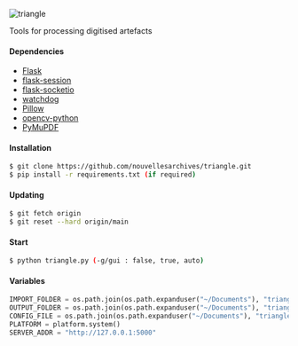 
![triangle](https://github.com/nouvellesarchives/triangle/assets/131309787/c8b13b40-08ad-4a90-bbd4-495843c474e5)

Tools for processing digitised artefacts

#### Dependencies
- [Flask](https://pypi.org/project/Flask/)
- [flask-session](https://pypi.org/project/Flask-Session/)
- [flask-socketio](https://pypi.org/project/Flask-SocketIO/)
- [watchdog](https://pypi.org/project/watchdog/)
- [Pillow](https://python-pillow.org/)
- [opencv-python](https://pypi.org/project/opencv-python/)
- [PyMuPDF](https://pypi.org/project/PyMuPDF/)

#### Installation
```bash
$ git clone https://github.com/nouvellesarchives/triangle.git
$ pip install -r requirements.txt (if required)
```

#### Updating 
```bash
$ git fetch origin
$ git reset --hard origin/main
```

#### Start

```bash
$ python triangle.py (-g/gui : false, true, auto)
```

#### Variables

```python
IMPORT_FOLDER = os.path.join(os.path.expanduser("~/Documents"), "triangle/import/")
OUTPUT_FOLDER = os.path.join(os.path.expanduser("~/Documents"), "triangle/output/")
CONFIG_FILE = os.path.join(os.path.expanduser("~/Documents"), "triangle/config.json") 
PLATFORM = platform.system()
SERVER_ADDR = "http://127.0.0.1:5000"
```
